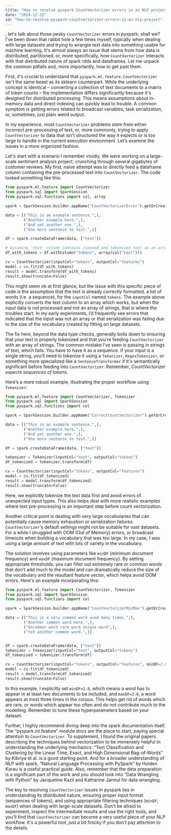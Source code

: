 ```yaml
---
title: "How to resolve pyspark CountVectorizer errors in an NLP project?"
date: "2024-12-23"
id: "how-to-resolve-pyspark-countvectorizer-errors-in-an-nlp-project"
---
```


, let's talk about those pesky `CountVectorizer` errors in pyspark, shall we? I've been down that rabbit hole a few times myself, typically when dealing with large datasets and trying to wrangle text data into something usable for machine learning. It's almost always an issue that stems from how data is distributed, partitioned, or, more specifically, how `CountVectorizer` interacts with that distributed nature of spark rdds and dataframes. Let me unpack the common pitfalls and, more importantly, how to get past them.

First, it's crucial to understand that `pyspark.ml.feature.CountVectorizer` isn't the same beast as its sklearn counterpart. While the underlying concept is identical – converting a collection of text documents to a matrix of token counts – the implementation differs significantly because it's designed for distributed processing. This means assumptions about in-memory data and direct indexing can quickly lead to trouble. A common symptom is getting errors related to broadcast variables, task serialization, or, sometimes, just plain weird output.

In my experience, most `CountVectorizer` problems stem from either incorrect pre-processing of text, or, more commonly, trying to apply `CountVectorizer` to data that isn't structured the way it expects or is too large to handle in the current execution environment. Let’s examine the issues in a more organized fashion.

Let's start with a scenario I remember vividly. We were working on a large-scale sentiment analysis project, crunching through several gigabytes of customer reviews. My first, naive attempt was to directly feed a dataframe column containing the pre-processed text into `CountVectorizer`. The code looked something like this:

```python
from pyspark.ml.feature import CountVectorizer
from pyspark.sql import SparkSession
from pyspark.sql.functions import col, array

spark = SparkSession.builder.appName("CountVectorizerError").getOrCreate()

data = [("This is an example sentence.",),
        ("Another example here.",),
        ("And yet another one.",),
        ("One more sentence to test.",)]

df = spark.createDataFrame(data, ["text"])

# Assuming 'text' column contains cleaned and tokenized text as an array, example:
df_with_tokens = df.withColumn("tokens", array(col("text")))

cv = CountVectorizer(inputCol="tokens", outputCol="features")
model = cv.fit(df_with_tokens)
result = model.transform(df_with_tokens)
result.show(truncate=False)
```

This might seem ok at first glance, but the issue with this specific piece of code is the assumption that the text is already correctly formatted, a list of words (i.e. a sequence), for the `inputCol` named `tokens`. The example above explicitly converts the text column to an array which works, but when the input data is not processed and not an array of strings, that is where the troubles start. In my early experiments, I’d frequently see errors that indicated that the input was not an array or that serialization was failing due to the size of the vocabulary created by fitting on large datasets.

The fix here, beyond the data type checks, generally boils down to ensuring that your text is properly tokenized and that you’re feeding `CountVectorizer` with an array of strings. The common mistake I’ve seen is passing in strings of text, which fails. You have to have it as a sequence. If your input is a single string, you’ll need to tokenize it using a `Tokenizer`, `RegexTokenizer`, or something more specialized like a `SentenceTransformer` if it's semantically significant before feeding into `CountVectorizer`. Remember, *CountVectorizer expects sequences of tokens*.

Here’s a more robust example, illustrating the proper workflow using `Tokenizer`:

```python
from pyspark.ml.feature import CountVectorizer, Tokenizer
from pyspark.sql import SparkSession
from pyspark.sql.functions import col

spark = SparkSession.builder.appName("CorrectCountVectorizer").getOrCreate()

data = [("This is an example sentence.",),
        ("Another example here.",),
        ("And yet another one.",),
        ("One more sentence to test.",)]

df = spark.createDataFrame(data, ["text"])

tokenizer = Tokenizer(inputCol="text", outputCol="tokens")
df_tokenized = tokenizer.transform(df)

cv = CountVectorizer(inputCol="tokens", outputCol="features")
model = cv.fit(df_tokenized)
result = model.transform(df_tokenized)
result.show(truncate=False)

```

Here, we explicitly tokenize the text data first and avoid errors of unexpected input types. This also helps deal with more realistic examples where text pre-processing is an important step before count vectorization.

Another critical point is dealing with very large vocabularies that can potentially cause memory exhaustion or serialization failures. `CountVectorizer`'s default settings might not be suitable for vast datasets. For a while I struggled with OOM (Out of Memory) errors, or broadcast timeouts when building a vocabulary that was too large. In my case, I was using a large amount of text with lots of variety in the vocabulary.

The solution involves using parameters like `minDF` (minimum document frequency) and `maxDF` (maximum document frequency). By setting appropriate thresholds, you can filter out extremely rare or common words that don't add much to the model and can dramatically reduce the size of the vocabulary and the resultant feature vector, which helps avoid OOM errors. Here's an example incorporating this:

```python
from pyspark.ml.feature import CountVectorizer, Tokenizer
from pyspark.sql import SparkSession
from pyspark.sql.functions import col

spark = SparkSession.builder.appName("CountVectorizerMinMax").getOrCreate()

data = [("This is a very common word used many times.",),
        ("Another common word here.",),
        ("Uncommon word rare word unique word",),
        ("Yet another common word.",)]


df = spark.createDataFrame(data, ["text"])
tokenizer = Tokenizer(inputCol="text", outputCol="tokens")
df_tokenized = tokenizer.transform(df)

cv = CountVectorizer(inputCol="tokens", outputCol="features", minDF=2.0, maxDF=3.0)
model = cv.fit(df_tokenized)
result = model.transform(df_tokenized)
result.show(truncate=False)

```

In this example, I explicitly set `minDF=2.0`, which means a word has to appear in at least two documents to be included, and `maxDF=3.0`, a word appears at most three times in the corpus. This helps get rid of words which are rare, or words which appear too often and do not contribute much to the modelling. Remember to tune these hyperparameters based on your dataset.

Further, I highly recommend diving deep into the spark documentation itself. The “pyspark.ml.feature” module docs are the place to start, paying special attention to `CountVectorizer`. To supplement, I found the original papers describing the techniques behind vectorization to be immensely helpful in understanding the underlying mechanics: “Text Classification and Clustering by the Linear Time, Exact, and High Dimensional Bag-of-Words” by Kibriya et al. is a good starting point. And for a broader understanding of NLP with spark, “Natural Language Processing with PySpark” by Holden Karau is a useful practical guide. Also, remember that the data preparation is a significant part of the work and you should look into “Data Wrangling with Python” by Jacqueline Kazil and Katharine Jarmul for data wrangling.

The key to resolving `CountVectorizer` issues in pyspark lies in understanding its distributed nature, ensuring proper input format (sequences of tokens), and using appropriate filtering techniques (`minDF`, `maxDF`) when dealing with large-scale datasets. Don't be afraid to experiment, inspect the intermediate results and use the right tools, and you'll find that `CountVectorizer` can become a very useful piece of your NLP workflow. It's a powerful tool, just a bit finicky if you don't pay attention to the details.
